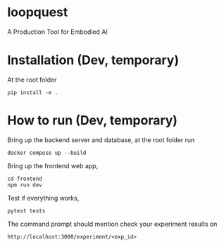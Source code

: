 # loopquest

A Production Tool for Embodied AI

# Installation (Dev, temporary)

At the root folder

```
pip install -e .
```

# How to run (Dev, temporary)

Bring up the backend server and database, at the root folder run

```
docker compose up --build
```

Bring up the frontend web app,

```
cd frontend
npm run dev
```

Test if everything works,

```
pytest tests
```

The command prompt should mention check your experiment results on

```
http://localhost:3000/experiment/<exp_id>
```
